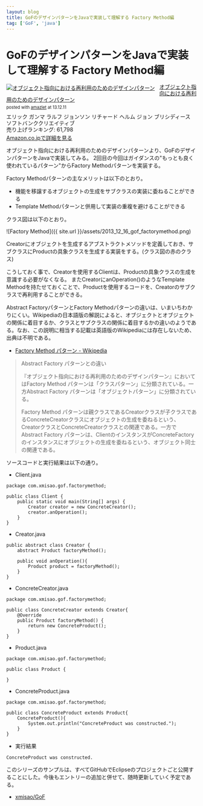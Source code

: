 ```yaml
---
layout: blog
title: GoFのデザインパターンをJavaで実装して理解する Factory Method編
tag: ['GoF', 'java']
---
```


# GoFのデザインパターンをJavaで実装して理解する Factory Method編

<div class="amazlet-box" style="margin-bottom:0px;"><div class="amazlet-image" style="float:left;margin:0px 12px 1px 0px;"><a href="http://www.amazon.co.jp/exec/obidos/ASIN/4797311126/xmisao-22/ref=nosim/" name="amazletlink" target="_blank"><img src="http://ecx.images-amazon.com/images/I/418CWTjHAFL._SL160_.jpg" alt="オブジェクト指向における再利用のためのデザインパターン" style="border: none;" /></a></div><div class="amazlet-info" style="line-height:120%; margin-bottom: 10px"><div class="amazlet-name" style="margin-bottom:10px;line-height:120%"><a href="http://www.amazon.co.jp/exec/obidos/ASIN/4797311126/xmisao-22/ref=nosim/" name="amazletlink" target="_blank">オブジェクト指向における再利用のためのデザインパターン</a><div class="amazlet-powered-date" style="font-size:80%;margin-top:5px;line-height:120%">posted with <a href="http://www.amazlet.com/" title="amazlet" target="_blank">amazlet</a> at 13.12.11</div></div><div class="amazlet-detail">エリック ガンマ ラルフ ジョンソン リチャード ヘルム ジョン ブリシディース <br />ソフトバンククリエイティブ <br />売り上げランキング: 61,798<br /></div><div class="amazlet-sub-info" style="float: left;"><div class="amazlet-link" style="margin-top: 5px"><a href="http://www.amazon.co.jp/exec/obidos/ASIN/4797311126/xmisao-22/ref=nosim/" name="amazletlink" target="_blank">Amazon.co.jpで詳細を見る</a></div></div></div><div class="amazlet-footer" style="clear: left"></div></div>

オブジェクト指向における再利用のためのデザインパターンより、GoFのデザインパターンをJavaで実装してみる。
2回目の今回はガイダンスの"もっとも良く使われているパターン"からFactory Methodパターンを実装する。

Factory Methodパターンの主なメリットは以下のとおり。

- 機能を移譲するオブジェクトの生成をサブクラスの実装に委ねることができる
- Template Methodパターンと併用して実装の重複を避けることができる

クラス図は以下のとおり。

![Factory Method]({{ site.url }}/assets/2013_12_16_gof_factorymethod.png)

Creatorにオブジェクトを生成するアブストラクトメソッドを定義しておき、サブクラスにProductの具象クラスを生成する実装をする。(クラス図の赤のクラス)

こうしておく事で、Creatorを使用するClientは、Productの具象クラスの生成を意識する必要がなくなる。
またCreatorにanOperation()のようなTemplate Methodを持たせておくことで、Productを使用するコードを、Creatorのサブクラスで再利用することができる。

Abstract FactoryパターンとFactory Methodパターンの違いは、いまいちわかりにくい。Wikipediaの日本語版の解説によると、オブジェクトとオブジェクトの関係に着目するか、クラスとサブクラスの関係に着目するかの違いのようである。なお、この説明に相当する記載は英語版のWikipediaには存在しないため、出典は不明である。

- [Factory Method パターン - Wikipedia](http://ja.wikipedia.org/wiki/Factory_Method_%E3%83%91%E3%82%BF%E3%83%BC%E3%83%B3)

>Abstract Factory パターンとの違い
>
>『オブジェクト指向における再利用のためのデザインパターン』においてはFactory Method パターンは「クラスパターン」に分類されている。一方Abstract Factory パターンは「オブジェクトパターン」に分類されている。
>
>Factory Method パターンは親クラスであるCreatorクラスが子クラスであるConcreteCreatorクラスにオブジェクトの生成を委ねるという、CreatorクラスとConcreteCreatorクラスとの関連である。一方でAbstract Factory パターンは、ClientのインスタンスがConcreteFactoryのインスタンスにオブジェクトの生成を委ねるという、オブジェクト同士の関連である。

ソースコードと実行結果は以下の通り。

- Client.java

~~~~
package com.xmisao.gof.factorymethod;

public class Client {
	public static void main(String[] args) {
		Creator creator = new ConcreteCreator();
		creator.anOperation();
	}
}
~~~~

- Creator.java

~~~~
public abstract class Creator {
	abstract Product factoryMethod();
	
	public void anOperation(){
		Product product = factoryMethod();
	}
}
~~~~

- ConcreteCreator.java

~~~~
package com.xmisao.gof.factorymethod;

public class ConcreteCreator extends Creator{
	@Override
	public Product factoryMethod() {
		return new ConcreteProduct();
	}
}
~~~~

- Product.java

~~~~
package com.xmisao.gof.factorymethod;

public class Product {

}
~~~~

- ConcreteProduct.java

~~~~
package com.xmisao.gof.factorymethod;

public class ConcreteProduct extends Product{
	ConcreteProduct(){
		System.out.println("ConcreteProduct was constructed.");
	}
}
~~~~

- 実行結果

~~~~
ConcreteProduct was constructed.
~~~~

このシリーズのサンプルは、すべてGitHubでEclipseのプロジェクトごと公開することにした。今後もエントリーの追加と併せて、随時更新していく予定である。

- [xmisao/GoF](https://github.com/xmisao/GoF)
